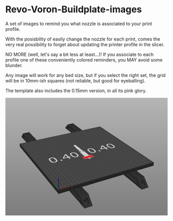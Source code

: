 # Revo-Voron-Buildplate-images
A set of images to remind you what nozzle is associated to your print profile.

With the posisbility of easily change the nozzle for each print, comes the very real possibility to forget about updating the printer profile in the slicer.

NO MORE (well, let's say a bit less at least...)! 
If you associate to each profile one of these conveniently colored reminders, you MAY avoid some blunder.

Any image will work for any bed size, but if you select the right set, the grid will be in 10mm-ish squares (not reliable, but good for eyeballing).

The template also includes the 0.15mm version, in all its pink glory.

![Example image](example.png)

